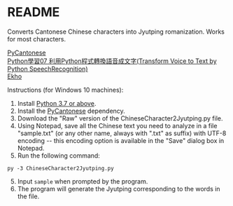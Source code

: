 # README
Converts Cantonese Chinese characters into Jyutping romanization. Works for most characters.

[PyCantonese](http://pycantonese.org)  
[Python學習07 利用Python程式轉換語音成文字(Transform Voice to Text by Python SpeechRecognition)](https://www.youtube.com/watch?v=3LLksqP2aXE)  
[Ekho](https://www.eguidedog.net/ekho.php)

Instructions (for Windows 10 machines):  

1) Install [Python 3.7 or above](https://www.python.org/downloads/).  
2) Install the [PyCantonese](http://pycantonese.org) dependency.  
3) Download the "Raw" version of the ChineseCharacter2Jyutping.py file.  
4) Using Notepad, save all the Chinese text you need to analyze in a file "sample.txt" (or any other name, always with ".txt" as suffix) with UTF-8 encoding -- this encoding option is available in the "Save" dialog box in Notepad.  
5) Run the following command:  
```
py -3 ChineseCharacter2Jyutping.py
```
5) Input ```sample``` when prompted by the program.  
6) The program will generate the Jyutping corresponding to the words in the file.
